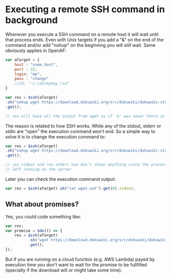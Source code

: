 # Executing a remote SSH command in background

Whenever you execute a SSH command on a remote host it will wait until that process ends. Even with Unix targets if you add a "&" on the end of the command and/or add "nohup" on the beginning you will still wait. Same obviously applies in OpenAF:

````javascript
var aTarget = { 
    host : "some.host",
    port : 22,
    login: "me",
    pass : "change"
    //id: "~/.ssh/mykey_rsa"
}

var res = $ssh(aTarget)
.sh("nohup wget https://download.dokuwiki.org/src/dokuwiki/dokuwiki-stable.tgz &")
.get();

// res will have all the output from wget as if '&' was never there in the first place
````

The reason is related to how SSH works. While any of the stdout, stderr or stdin are "open" the execution command won't end. So a simple way to solve it is to change the execution command to:

````javascript
var res = $ssh(aTarget)
.sh("nohup wget https://download.dokuwiki.org/src/dokuwiki/dokuwiki-stable.tgz 2> wget.out > /dev/null < /dev/null &")
.get();

// res.stdout and res.stderr now don't shown anything since the process was
// left running on the server
````

Later you can check the execution command output:

````javascript
var res = $ssh(aTarget).sh("cat wget.out").get(0).stdout;
````

## What about promises?

Yes, you could code something like:

````javascript
var res;
var promise = $do(() => {
    res = $ssh(aTarget)
          .sh("wget https://download.dokuwiki.org/src/dokuwiki/dokuwiki-stable.tgz")
          .get();
});
````

But if you are running on a cloud function (e.g. AWS Lambda) payed by execution time you don't want to wait for the promise to be fullfilled (specially if the download will or might take some time).
